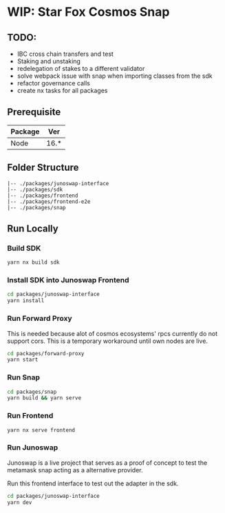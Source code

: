 # WIP: Star Fox Cosmos Snap


## TODO:
- IBC cross chain transfers and test
- Staking and unstaking 
- redelegation of stakes to a different validator
- solve webpack issue with snap when importing classes from the sdk
- refactor governance calls
- create nx tasks for all packages


## Prerequisite

| Package        | Ver   |
| -------------- | ----- |
| Node           | 16.\* |

## Folder Structure
```
|-- ./packages/junoswap-interface
|-- ./packages/sdk
|-- ./packages/frontend
|-- ./packages/frontend-e2e
|-- ./packages/snap
```


## Run Locally

### Build SDK
```bash
yarn nx build sdk
```

### Install SDK into Junoswap Frontend
```bash
cd packages/junoswap-interface
yarn install
```
### Run Forward Proxy
This is needed because alot of cosmos ecosystems' rpcs currently do not support cors. This is a temporary workaround until own nodes are live.


```bash
cd packages/forward-proxy
yarn start
```
### Run Snap
```bash
cd packages/snap
yarn build && yarn serve
```

### Run Frontend
```bash
yarn nx serve frontend 
```

### Run Junoswap

Junoswap is a live project that serves as a proof of concept to test the metamask snap acting as a alternative provider. 

Run this frontend interface to test out the adapter in the sdk.


```bash
cd packages/junoswap-interface
yarn dev
```



